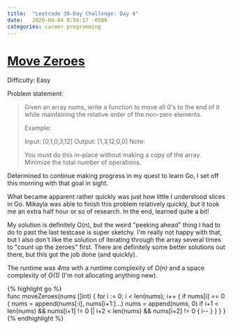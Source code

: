```yaml
---
title:  "Leetcode 30-Day Challenge: Day 4"
date:   2020-04-04 8:50:17 -0500
categories: career programming
---
```

# [Move Zeroes](https://leetcode.com/problems/move-zeroes/)

Difficulty: Easy

Problem statement:

> Given an array nums, write a function to move all 0's to the end of it while maintaining the relative order of the non-zero elements.
> 
> Example:
> 
> Input: [0,1,0,3,12]
> Output: [1,3,12,0,0]
> Note:
> 
> You must do this in-place without making a copy of the array.
> Minimize the total number of operations.

Determined to continue making progress in my quest to learn Go, I set off this morning with that goal in sight.

What became apparent rather quickly was just how little I understood slices in Go.  Mikayla was able to finish this problem relatively quickly, but it took me an extra half hour or so of research.  In the end, learned quite a bit!

My solution is definitely O(n), but the weird "peeking ahead" thing I had to do to past the last testcase is super sketchy.  I'm really not happy with that, but I also don't like the solution of iterating through the array several times to "count up the zeroes" first.  There are definitely some better solutions out there, but this got the job done (and quickly).

The runtime was *4ms* with a runtime complexity of *O(n)* and a space complexity of *O(1)* (I'm not allocating anything new).

{% highlight go %}  
func moveZeroes(nums []int)  {
    for i := 0; i < len(nums); i++ {
        if nums[i] == 0 {
            nums = append(nums[:i], nums[i+1:]...)
            nums = append(nums, 0)
            if i+1 < len(nums) && nums[i+1] != 0 || i+2 < len(nums) && nums[i+2] != 0 {
                i--
            }
        }
    }
}
{% endhighlight %}
